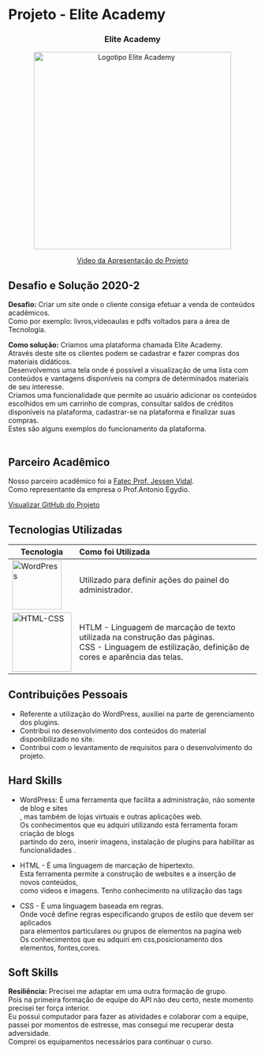 # Projeto - Elite Academy

<div align=center>
 <h3>Elite Academy</h3>
  <img src="https://user-images.githubusercontent.com/111800315/192763939-29ea9044-a834-4df3-9da0-8f6eb83dadf5.gif" width=400 alt="Logotipo Elite Academy" />
 
  <a href="https://drive.google.com/file/d/171P9D6hfO-bxYBSApbL8MUAtkh-QTQEs/view?usp=sharing">Video da Apresentação do Projeto</a>
</div>

## Desafio e Solução 2020-2

<b>Desafio:</b> Criar um site onde o cliente consiga efetuar a venda de conteúdos acadêmicos.<br>
Como por exemplo: livros,videoaulas e pdfs voltados para a área de Tecnologia.

<b>Como solução:</b> Criamos uma plataforma chamada Elite Academy.<br>
Através deste site os clientes podem se cadastrar e fazer compras dos materiais didáticos.<br>
Desenvolvemos uma tela onde é possível a visualização de uma lista com conteúdos e vantagens disponíveis na compra de determinados materiais de seu interesse.<br>
Criamos uma funcionalidade que permite ao usuário adicionar os conteúdos
escolhidos em um carrinho de compras, consultar saldos de créditos disponíveis na plataforma, cadastrar-se na plataforma e finalizar suas compras.<br> 
Estes são alguns exemplos do funcionamento da plataforma.   
<br>

## Parceiro Acadêmico
Nosso parceiro acadêmico foi a <a href="https://fatecsjc-prd.azurewebsites.net/">Fatec Prof. Jessen Vidal</a>.<br>
Como representante da empresa o Prof.Antonio Egydio.

[Visualizar GitHub do Projeto](https://github.com/Ritas2022/ProjetoIntegrador01)

## Tecnologias Utilizadas

|Tecnologia|Como foi Utilizada|
|-|:-|
|<img src="https://github.com/Ritas2022/Portfolio/assets/111800315/2891daee-019b-47ea-a37b-017f8922c4d4" height="100" title="WordPress"/>|Utilizado para definir ações do painel do administrador.|
|<img src="https://github.com/Ritas2022/Portfolio/assets/111800315/f9b39075-4628-4485-a26c-8b954368b684" height="120" title="HTML-CSS"/>|HTLM - Linguagem de marcação de texto utilizada na construção das páginas. <br> CSS - Linguagem de estilização, definição de cores e aparência das telas.|

## Contribuições Pessoais

- Referente a utilização do WordPress, auxiliei na parte de gerenciamento dos plugins.<br>
- Contribui no desenvolvimento dos conteúdos do material disponibilizado no site.<br>
- Contribui com o levantamento de requisitos para o desenvolvimento do projeto.<br>

## Hard Skills
- WordPress: É uma ferramenta que facilita a administração, não somente de blog e sites<br>, mas também de lojas virtuais e outras aplicações web.<br>
Os conhecimentos que eu adquiri utilizando está ferramenta foram criação de blogs<br>
partindo do zero, inserir imagens, instalação de plugins para habilitar as funcionalidades .<br> 

- HTML - É uma linguagem de marcação de hipertexto.<br>
Esta ferramenta permite a construção de websites e a inserção de novos conteúdos,<br>
como videos e imagens.
Tenho conhecimento na utilização das tags<br>

- CSS - É uma linguagem baseada em regras.<br>
Onde você define regras especificando grupos de estilo que devem ser aplicados<br>
para elementos particulares ou grupos de elementos na pagina web<br>
Os conhecimentos que eu adquiri em css,posicionamento dos elementos, fontes,cores.

## Soft Skills

<b>Resiliência:</b> Precisei me adaptar em uma outra formação de grupo.<br>
Pois na primeira formação de equipe do API não deu certo, neste momento precisei ter força interior.<br>
Eu possui computador para fazer as atividades e colaborar com a equipe,<br>
passei por momentos de estresse, mas consegui me recuperar desta adversidade.<br>
Comprei os equipamentos necessários para continuar o curso. <br> 